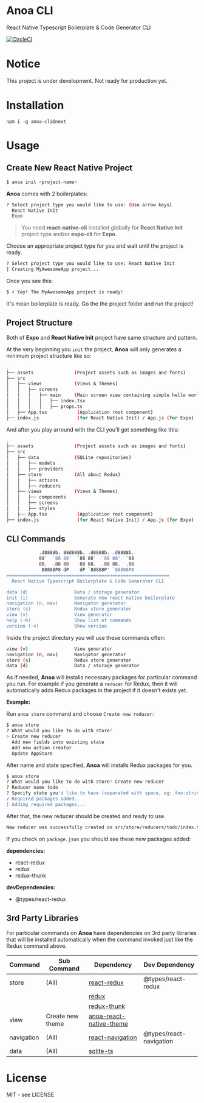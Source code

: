 # Anoa CLI

React Native Typescript Boilerplate & Code Generator CLI

[![CircleCI](https://circleci.com/gh/anoaland/anoa-cli/tree/dev.svg?style=svg)](https://circleci.com/gh/anoaland/anoa-cli/tree/dev)

# Notice

This project is under development. Not ready for production yet.

# Installation

```
npm i -g anoa-cli@next
```

# Usage

## Create New React Native Project

```bash
$ anoa init <project-name>
```

**Anoa** comes with 2 boilerplates:

```bash
? Select project type you would like to use: (Use arrow keys)
  React Native Init
  Expo
```

> You need **react-native-cli** installed globally for **React Native Init** project type and/or **expo-cli** for **Expo**.

Choose an appropriate project type for you and wait until the project is ready.

```bash
? Select project type you would like to use: React Native Init
| Creating MyAwesomeApp project...
```

Once you see this:

```bash
$ √ Yay! The MyAwesomeApp project is ready!
```

It's mean boilerplate is ready. Go the the project folder and run the project!

## Project Structure

Both of **Expo** and **React Native Init** project have same structure and pattern.

At the very beginning you `init` the project, **Anoa** will only generates a minimum project structure like so:

```bash
.
├── assets               (Project assets such as images and fonts)
├── src
│   ├── views            (Views & Themes)
│   │   ├── screens
│   │   │   ├── main     (Main screen view containing simple hello world view)
│   │   │   │   ├── index.tsx
│   │   │   │   ├── props.ts
│   ├── App.tsx           (Application root component)
├── index.js              (for React Native Init) / App.js (for Expo)
```

And after you play arround with the CLI you'll get something like this:

```bash
.
├── assets               (Project assets such as images and fonts)
├── src
│   ├── data             (SQLite repositories)
│   │   ├── models
│   │   ├── providers
│   ├── store            (All about Redux)
│   │   ├── actions
│   │   ├── reducers
│   ├── views            (Views & Themes)
│   │   ├── components
│   │   ├── screens
│   │   ├── styles
│   ├── App.tsx           (Application root component)
├── index.js              (for React Native Init) / App.js (for Expo)
```

## CLI Commands

```bash
            .d8888b. 88d888b. .d8888b. .d8888b.
            88'  `88 88'  `88 88'  `88 88'  `88
            88.  .88 88    88 88.  .88 88.  .88
             88888P8 dP    dP `88888P' `88888P8
============================================================
  React Native Typescript Boilerplate & Code Generator CLI

data (d)                 Data / storage generator
init (i)                 Generate new react native boilerplate
navigation (n, nav)      Navigator generator
store (s)                Redux store generator
view (v)                 View generator
help (-h)                Show list of commands
version (-v)             Show version
```

Inside the project directory you will use these commands often:

```bash
view (v)                 View generator
navigation (n, nav)      Navigator generator
store (s)                Redux store generator
data (d)                 Data / storage generator
```

As if needed, **Anoa** will installs necessary packages for particular command you run.
For example if you generate a `reducer` for Redux, then it
will automatically adds Redux packages in the project if it doesn't exists yet.

**Example:**

Run `anoa store` command and choose `Create new reducer`:

```bash
$ anoa store
? What would you like to do with store?
> Create new reducer
  Add new fields into existing state
  Add new action creator
  Update AppStore
```

After name and state specified, **Anoa** will installs Redux packages for you.

```bash
$ anoa store
? What would you like to do with store? Create new reducer
? Reducer name todo
? Specify state you'd like to have (separated with space, eg: foo:string='some value' bar:number=26), or leave it blank thus we will generate example for you: tasks:string[] completedTasks:string[]
√ Required packages added.
| Adding required packages...
```

After that, the new reducer should be created and ready to use.

```bash
New reducer was successfully created on src/store/reducers/todo/index.ts
```

If you check on `package.json` you should see these new packages added:

**dependencies:**

- react-redux
- redux
- redux-thunk

**devDependencies:**

- @types/react-redux

## 3rd Party Libraries

For particular commands on **Anoa** have dependencies on 3rd party libraries that will be installed automatically when the command invoked just like the Redux command above.

| Command    | Sub Command      | Dependency                                                                     | Dev Dependency          |
| ---------- | ---------------- | ------------------------------------------------------------------------------ | ----------------------- |
| store      | (All)            | [react-redux](https://react-redux.js.org/)                                     | @types/react-redux      |
|            |                  | [redux](https://redux.js.org/)                                                 |                         |
|            |                  | [redux-thunk](https://github.com/reduxjs/redux-thunk)                          |                         |
| view       | Create new theme | [anoa-react-native-theme](https://github.com/anoaland/anoa-react-native-theme) |                         |
| navigation | (All)            | [react-navigation](https://reactnavigation.org/)                               | @types/react-navigation |
| data       | (All)            | [sqlite-ts](https://github.com/budiadiono/sqlite-ts)                           |                         |

# License

MIT - see LICENSE
